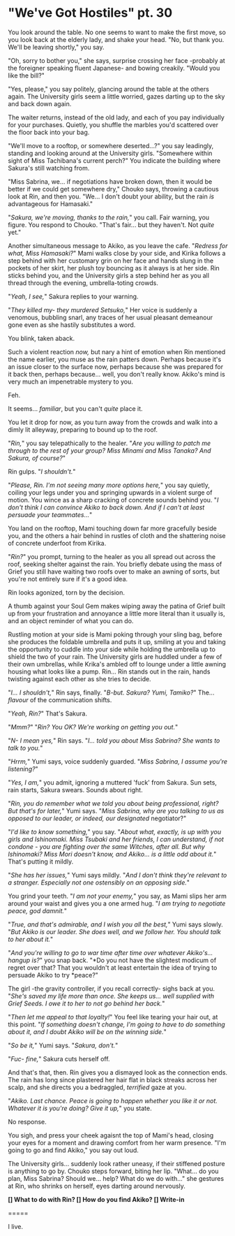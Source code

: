 # "We've Got Hostiles" pt. 30

You look around the table. No one seems to want to make the first move, so you look back at the elderly lady, and shake your head. "No, but thank you. We'll be leaving shortly," you say.

"Oh, sorry to bother you," she says, surprise crossing her face -probably at the foreigner speaking fluent Japanese- and bowing creakily. "Would you like the bill?"

"Yes, please," you say politely, glancing around the table at the others again. The University girls seem a little worried, gazes darting up to the sky and back down again.

The waiter returns, instead of the old lady, and each of you pay individually for your purchases. Quietly, you shuffle the marbles you'd scattered over the floor back into your bag.

"We'll move to a rooftop, or somewhere deserted...?" you say leadingly, standing and looking around at the University girls. "Somewhere within sight of Miss Tachibana's current perch?" You indicate the building where Sakura's still watching from.

"Miss Sabrina, we... if negotiations have broken down, then it would be better if we could get somewhere dry," Chouko says, throwing a cautious look at Rin, and then you. "We... I don't doubt your ability, but the rain *is* advantageous for Hamasaki."

"*Sakura, we're moving, thanks to the rain,*" you call. Fair warning, you figure. You respond to Chouko. "That's fair... but they haven't. Not *quite* yet."

Another simultaneous message to Akiko, as you leave the cafe. "*Redress for what, Miss Hamasaki?*" Mami walks close by your side, and Kirika follows a step behind with her customary grin on her face and hands slung in the pockets of her skirt, her plush toy bouncing as it always is at her side. Rin sticks behind you, and the University girls a step behind her as you all thread through the evening, umbrella-toting crowds.

"*Yeah, I see,*" Sakura replies to your warning.

"*They killed my- they murdered Setsuko,*" Her voice is suddenly a venomous, bubbling snarl, any traces of her usual pleasant demeanour gone even as she hastily substitutes a word.

You blink, taken aback.

Such a violent reaction *now,* but nary a hint of emotion when Rin mentioned the name earlier, you muse as the rain patters down. Perhaps because it's an issue closer to the surface now, perhaps because she was prepared for it back then, perhaps because... well, you don't really know. Akiko's mind is very much an impenetrable mystery to you.

Feh.

It seems... *familiar*, but you can't *quite* place it.

You let it drop for now, as you turn away from the crowds and walk into a dimly lit alleyway, preparing to bound up to the roof.

"*Rin,*" you say telepathically to the healer. "*Are you willing to patch me through to the rest of your group? Miss Minami and Miss Tanaka? And Sakura, of course?*"

Rin gulps. "*I shouldn't.*"

"*Please, Rin. I'm not seeing many more options here,*" you say quietly, coiling your legs under you and springing upwards in a violent surge of motion. You wince as a sharp cracking of concrete sounds behind you. "*I don't think I can convince Akiko to back down. And if I can't at least persuade your teammates...*"

You land on the rooftop, Mami touching down far more gracefully beside you, and the others a hair behind in rustles of cloth and the shattering noise of concrete underfoot from Kirika.

"*Rin?*" you prompt, turning to the healer as you all spread out across the roof, seeking shelter against the rain. You briefly debate using the mass of Grief you still have waiting two roofs over to make an awning of sorts, but you're not entirely sure if it's a good idea.

Rin looks agonized, torn by the decision.

A thumb against your Soul Gem makes wiping away the patina of Grief built up from your frustration and annoyance a little more literal than it usually is, and an object reminder of what you can do.

Rustling motion at your side is Mami poking through your sling bag, before she produces the foldable umbrella and puts it up, smiling at you and taking the opportunity to cuddle into your side while holding the umbrella up to shield the two of your rain. The University girls are huddled under a few of their own umbrellas, while Krika's ambled off to lounge under a little awning housing what looks like a pump. Rin... Rin stands out in the rain, hands twisting against each other as she tries to decide.

"*I... I shouldn't,*" Rin says, finally. "*B-but. Sakura? Yumi, Tamiko?*" The... *flavour* of the communication shifts.

"*Yeah, Rin?*" That's Sakura.

"*Mmm?*" "*Rin? You OK? We're working on getting you out.*"

"*N- I mean yes,*" Rin says. "*I... told you about Miss Sabrina? She wants to talk to you.*"

"*Hrrm,*" Yumi says, voice suddenly guarded. "*Miss Sabrina, I assume you're listening?*"

"*Yes, I am,*" you admit, ignoring a muttered 'fuck' from Sakura. Sun sets, rain starts, Sakura swears. Sounds about right.

"*Rin, you do remember what we told you about being professional, right? But that's for later,*" Yumi says. "*Miss Sabrina, why are you talking to us as opposed to our leader, or indeed, our designated* negotiator?"

"*I'd like to know something,*" you say. "*About what, exactly, is up with you girls and Ishinomaki. Miss Tsubaki and her friends, I can understand, if not condone - you *are* fighting over the same Witches, after all. But why Ishinomaki? Miss Mori doesn't know, and Akiko... is a little odd about it.*" That's putting it mildly.

"*She has her issues,*" Yumi says mildly. "*And I don't think they're relevant to a stranger. Especially not one ostensibly on an opposing side.*"

You grind your teeth. "*I am not your enemy,*" you say, as Mami slips her arm around your waist and gives you a one armed hug. "*I am *trying* to negotiate peace, god damnit.*"

"*True, and that's admirable, *and* I wish you all the best,*" Yumi says slowly. "*But Akiko is our leader. She does well, and we follow her. You should talk to her about it.*"

"*And you're willing to go to war time after time over whatever Akiko's... *hangup* is?*" you snap back. "\*Do you not have the slightest modicum of regret over that? That you wouldn't at least entertain the idea of trying to persuade Akiko to try \*peace?"

The girl -the gravity controller, if you recall correctly- sighs back at you. "*She's saved my life more than once. She keeps us... well supplied with Grief Seeds. I owe it to her to not go behind her back.*"

"*Then let me appeal to that loyalty!*" You feel like tearing your hair out, at this point. "*If something doesn't change, I'm going to have to do something about it, and I doubt Akiko will be on the winning side.*"

"*So be it,*" Yumi says. "*Sakura, don't.*"

"*Fuc- fine,*" Sakura cuts herself off.

And that's that, then. Rin gives you a dismayed look as the connection ends. The rain has long since plastered her hair flat in black streaks across her scalp, and she directs you a bedraggled, *terrified* gaze at you.

"*Akiko. Last chance. Peace *is* going to happen whether you like it or not. Whatever it is you're doing? Give it up,*" you state.

No response.

You sigh, and press your cheek agaisnt the top of Mami's head, closing your eyes for a moment and drawing comfort from her warm presence. "I'm going to go and find Akiko," you say out loud.

The University girls... suddenly look rather uneasy, if their stiffened posture is anything to go by. Chouko steps forward, biting her lip. "What... do you plan, Miss Sabrina? Should we... help? What do we do with..." she gestures at Rin, who shrinks on herself, eyes darting around nervously.

**\[] What to do with Rin?
\[] How do you find Akiko?
\[] Write-in**

\=====​

I live.
